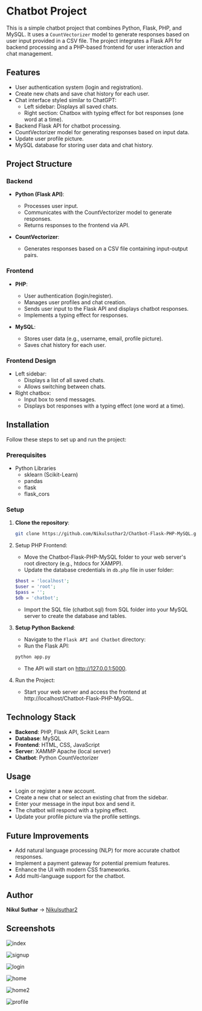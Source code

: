 # Chatbot Project

This is a simple chatbot project that combines Python, Flask, PHP, and MySQL. It uses a `CountVectorizer` model to generate responses based on user input provided in a CSV file. The project integrates a Flask API for backend processing and a PHP-based frontend for user interaction and chat management.

## Features

- User authentication system (login and registration).
- Create new chats and save chat history for each user.
- Chat interface styled similar to ChatGPT:
  - Left sidebar: Displays all saved chats.
  - Right section: Chatbox with typing effect for bot responses (one word at a time).
- Backend Flask API for chatbot processing.
- CountVectorizer model for generating responses based on input data.
- Update user profile picture.
- MySQL database for storing user data and chat history.

## Project Structure

### Backend
- **Python (Flask API)**:
  - Processes user input.
  - Communicates with the CountVectorizer model to generate responses.
  - Returns responses to the frontend via API.

- **CountVectorizer**:
  - Generates responses based on a CSV file containing input-output pairs.

### Frontend
- **PHP**:
  - User authentication (login/register).
  - Manages user profiles and chat creation.
  - Sends user input to the Flask API and displays chatbot responses.
  - Implements a typing effect for responses.
  
- **MySQL**:
  - Stores user data (e.g., username, email, profile picture).
  - Saves chat history for each user.

### Frontend Design
- Left sidebar:
  - Displays a list of all saved chats.
  - Allows switching between chats.
- Right chatbox:
  - Input box to send messages.
  - Displays bot responses with a typing effect (one word at a time).

## Installation

Follow these steps to set up and run the project:

### Prerequisites
- Python Libraries
    - sklearn (Scikit-Learn)
    - pandas
    - flask
    - flask_cors

### Setup

1. **Clone the repository**:
    ```bash
    git clone https://github.com/Nikulsuthar2/Chatbot-Flask-PHP-MySQL.git
    ```
2. Setup PHP Frontend:
    - Move the Chatbot-Flask-PHP-MySQL folder to your web server's root directory (e.g., htdocs for XAMPP).
    - Update the database credentials in `db.php` file in user folder:
    ```php
    $host = 'localhost';
    $user = 'root';
    $pass = '';
    $db = 'chatbot';
    ```
    - Import the SQL file (chatbot.sql) from SQL folder into your MySQL server to create the database and tables.

3. **Setup Python Backend**:
    - Navigate to the `Flask API and Chatbot` directory:
    - Run the Flask API:
    ```bash
    python app.py
    ```
    - The API will start on http://127.0.0.1:5000.

4. Run the Project:

    - Start your web server and access the frontend at http://localhost/Chatbot-Flask-PHP-MySQL.

## Technology Stack
- **Backend**: PHP, Flask API, Scikit Learn
- **Database**: MySQL
- **Frontend**: HTML, CSS, JavaScript
- **Server**: XAMMP Apache (local server)
- **Chatbot**: Python CountVectorizer

## Usage
- Login or register a new account.
- Create a new chat or select an existing chat from the sidebar.
- Enter your message in the input box and send it.
- The chatbot will respond with a typing effect.
- Update your profile picture via the profile settings.

## Future Improvements
- Add natural language processing (NLP) for more accurate chatbot responses.
- Implement a payment gateway for potential premium features.
- Enhance the UI with modern CSS frameworks.
- Add multi-language support for the chatbot.

## Author
**Nikul Suthar** -> [Nikulsuthar2](https://github.com/Nikulsuthar2)

## Screenshots

![index](https://github.com/Nikulsuthar2/Chatbot-Flask-PHP-MySQL/blob/main/Screenshots/index.png?raw=true)

![signup](https://github.com/Nikulsuthar2/Chatbot-Flask-PHP-MySQL/blob/main/Screenshots/signup.png?raw=true)

![login](https://github.com/Nikulsuthar2/Chatbot-Flask-PHP-MySQL/blob/main/Screenshots/login.png?raw=true)

![home](./Screenshots/home1.png)

![home2](https://github.com/Nikulsuthar2/Chatbot-Flask-PHP-MySQL/blob/main/Screenshots/home2.png?raw=true)

![profile](https://github.com/Nikulsuthar2/Chatbot-Flask-PHP-MySQL/blob/main/Screenshots/editprofile.png?raw=true)